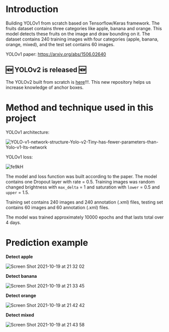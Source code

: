 # **Introduction** 

Building YOLOv1 from scratch based on Tensorflow/Keras framework. The fruits dataset contains three categories like apple, banana and orange. This model detects these fruits on the image and draw bounding on it. The dataset contains 240 training images with four categories (apple, banana, orange, mixed), and the test set contains 60 images. 

YOLOv1 paper: https://arxiv.org/abs/1506.02640

## **<span>&#x1F195;</span> YOLOv2 is released <span>&#x1F195;</span>**

The YOLOv2 built from scratch is [here](https://github.com/GiaKhangLuu/YOLOv2_from_scratch)!!!. This new repository helps us increase knowledge of anchor boxes.

# **Method and technique used in this project**

YOLOv1 architecture:

![YOLO-v1-network-structure-Yolo-v2-Tiny-has-fewer-parameters-than-Yolo-v1-Its-network](https://user-images.githubusercontent.com/64302789/137927802-dc25e1b0-9360-446a-9f83-0b3facef9071.jpg)

YOLOv1 loss:

![fe9kH](https://user-images.githubusercontent.com/64302789/137928076-b61d4ef7-9eb7-4a6a-82eb-ac0fe0f3f02a.png)

The model and loss function was built according to the paper. The model contains one Dropout layer with rate = 0.5. Training images was random changed brightness with `max_delta` = 1 and saturation with `lower` = 0.5 and `upper` = 1.5. 

Training set contains 240 images and 240 annotation (.xml) files, testing set contains 60 images and 60 annotation (.xml) files.

The model was trained approximately 10000 epochs and that lasts total over 4 days.

# **Prediction example**

**Detect apple**

![Screen Shot 2021-10-19 at 21 32 02](https://user-images.githubusercontent.com/64302789/137931769-86b7d88a-02b6-4895-9381-0f2915a9b62a.png)

**Detect banana**

![Screen Shot 2021-10-19 at 21 33 45](https://user-images.githubusercontent.com/64302789/137932094-03d7023c-5652-4755-a6cb-0139094dfc5e.png)

**Detect orange**

![Screen Shot 2021-10-19 at 21 42 42](https://user-images.githubusercontent.com/64302789/137933816-8a085e6b-a77f-4099-9e05-ae7bd5b3e747.png)

**Detect mixed**

![Screen Shot 2021-10-19 at 21 43 58](https://user-images.githubusercontent.com/64302789/137934023-ea88f5d5-f75e-44a6-861f-96d756c97098.png)






